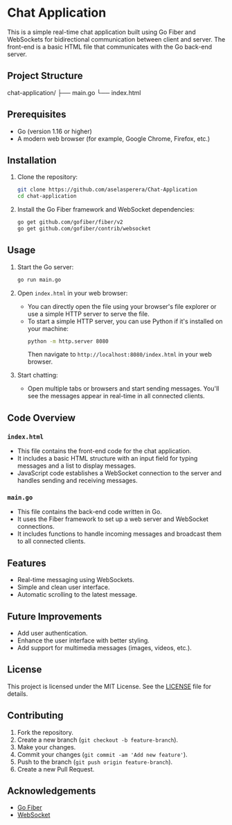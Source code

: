 # Chat Application

This is a simple real-time chat application built using Go Fiber and WebSockets for bidirectional communication between client and server. The front-end is a basic HTML file that communicates with the Go back-end server.

## Project Structure
chat-application/
├── main.go
└── index.html

## Prerequisites

- Go (version 1.16 or higher)
- A modern web browser (for example, Google Chrome, Firefox, etc.)

## Installation

1. Clone the repository:
    ```bash
    git clone https://github.com/aselasperera/Chat-Application
    cd chat-application
    ```

2. Install the Go Fiber framework and WebSocket dependencies:
    ```bash
    go get github.com/gofiber/fiber/v2
    go get github.com/gofiber/contrib/websocket
    ```

## Usage

1. Start the Go server:
    ```bash
    go run main.go
    ```

2. Open `index.html` in your web browser:
    - You can directly open the file using your browser's file explorer or use a simple HTTP server to serve the file.
    - To start a simple HTTP server, you can use Python if it's installed on your machine:
      ```bash
      python -m http.server 8080
      ```
      Then navigate to `http://localhost:8080/index.html` in your web browser.

3. Start chatting:
    - Open multiple tabs or browsers and start sending messages. You'll see the messages appear in real-time in all connected clients.

## Code Overview

### `index.html`

- This file contains the front-end code for the chat application.
- It includes a basic HTML structure with an input field for typing messages and a list to display messages.
- JavaScript code establishes a WebSocket connection to the server and handles sending and receiving messages.

### `main.go`

- This file contains the back-end code written in Go.
- It uses the Fiber framework to set up a web server and WebSocket connections.
- It includes functions to handle incoming messages and broadcast them to all connected clients.

## Features

- Real-time messaging using WebSockets.
- Simple and clean user interface.
- Automatic scrolling to the latest message.

## Future Improvements

- Add user authentication.
- Enhance the user interface with better styling.
- Add support for multimedia messages (images, videos, etc.).

## License

This project is licensed under the MIT License. See the [LICENSE](LICENSE) file for details.

## Contributing

1. Fork the repository.
2. Create a new branch (`git checkout -b feature-branch`).
3. Make your changes.
4. Commit your changes (`git commit -am 'Add new feature'`).
5. Push to the branch (`git push origin feature-branch`).
6. Create a new Pull Request.

## Acknowledgements

- [Go Fiber](https://gofiber.io/)
- [WebSocket](https://developer.mozilla.org/en-US/docs/Web/API/WebSocket)
